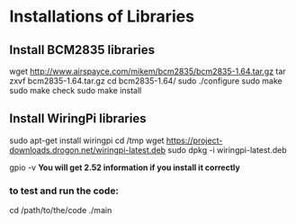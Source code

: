 # Installations of Libraries

## Install BCM2835 libraries

wget http://www.airspayce.com/mikem/bcm2835/bcm2835-1.64.tar.gz
tar zxvf bcm2835-1.64.tar.gz 
cd bcm2835-1.64/
sudo ./configure
sudo make
sudo make check
sudo make install

## Install WiringPi libraries
sudo apt-get install wiringpi
cd /tmp
wget https://project-downloads.drogon.net/wiringpi-latest.deb
sudo dpkg -i wiringpi-latest.deb

gpio -v
**You will get 2.52 information if you install it correctly**

### to test and run the code:
cd /path/to/the/code
./main